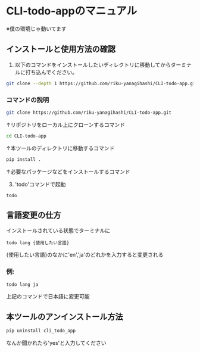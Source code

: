 # CLI-todo-appのマニュアル

※僕の環境じゃ動いてます
## インストールと使用方法の確認

1. 以下のコマンドをインストールしたいディレクトリに移動してからターミナルに打ち込んでください。

```sh
git clone --depth 1 https://github.com/riku-yanagihashi/CLI-todo-app.git ~/CLI-todo-app && cd ~/CLI-todo-app && pip install .
```

###  コマンドの説明
```bash
git clone https://github.com/riku-yanagihashi/CLI-todo-app.git
```
↑リポジトリをローカル上にクローンするコマンド

```sh
cd CLI-todo-app
```
↑本ツールのディレクトリに移動するコマンド

```sh
pip install .
```
↑必要なパッケージなどをインストールするコマンド

3. 'todo'コマンドで起動
```
todo
```

## 言語変更の仕方
インストールされている状態でターミナルに
```
todo lang {使用したい言語}
```
{使用したい言語}のなかに'en','ja'のどれかを入力すると変更される
### 例:
```
todo lang ja
```
上記のコマンドで日本語に変更可能

## 本ツールのアンインストール方法
```sh
pip uninstall cli_todo_app
```
なんか聞かれたら'yes'と入力してください
